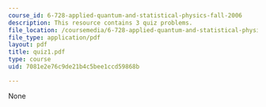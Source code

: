 ```yaml
---
course_id: 6-728-applied-quantum-and-statistical-physics-fall-2006
description: This resource contains 3 quiz problems.
file_location: /coursemedia/6-728-applied-quantum-and-statistical-physics-fall-2006/7081e2e76c9de21b4c5bee1ccd59868b_quiz1.pdf
file_type: application/pdf
layout: pdf
title: quiz1.pdf
type: course
uid: 7081e2e76c9de21b4c5bee1ccd59868b

---
```

None
